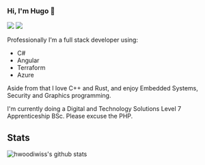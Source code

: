 ### Hi, I'm Hugo 🦀

[![](https://img.shields.io/badge/-@hwoodiwiss-%23181717?style=flat-square&logo=github)](https://github.com/hwoodiwiss)
[![](https://img.shields.io/badge/-Hugo%20Woodiwiss-blue?style=flat-square&logo=Linkedin&logoColor=white&link=https://www.linkedin.com/in/hugo-woodiwiss-20232191/)](https://www.linkedin.com/in/hugo-woodiwiss-20232191/)

Professionally I'm a full stack developer using:

- C#
- Angular
- Terraform
- Azure

Aside from that I love C++ and Rust, and enjoy Embedded Systems, Security and Graphics programming.

I'm currently doing a Digital and Technology Solutions Level 7 Apprenticeship BSc. Please excuse the PHP.

## Stats

![hwoodiwiss's github stats](https://github-readme-stats.vercel.app/api?username=hwoodiwiss&show_icons=true&theme=tokyonight)

